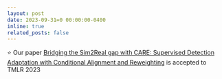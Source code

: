 ```yaml
---
layout: post
date: 2023-09-31=0 00:00:00-0400
inline: true
related_posts: false
---
```


:star: Our paper [Bridging the Sim2Real gap with CARE: Supervised Detection Adaptation with Conditional Alignment and Reweighting](https://openreview.net/forum?id=lAQQx7hlku) is accepted to TMLR 2023 
